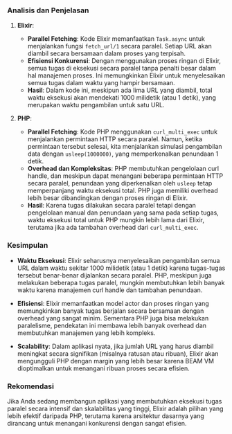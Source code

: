 ### Analisis dan Penjelasan

1. **Elixir**:
   - **Parallel Fetching**: Kode Elixir memanfaatkan `Task.async` untuk menjalankan fungsi `fetch_url/1` secara paralel. Setiap URL akan diambil secara bersamaan dalam proses yang terpisah.
   - **Efisiensi Konkurensi**: Dengan menggunakan proses ringan di Elixir, semua tugas di eksekusi secara paralel tanpa penalti besar dalam hal manajemen proses. Ini memungkinkan Elixir untuk menyelesaikan semua tugas dalam waktu yang hampir bersamaan.
   - **Hasil**: Dalam kode ini, meskipun ada lima URL yang diambil, total waktu eksekusi akan mendekati 1000 milidetik (atau 1 detik), yang merupakan waktu pengambilan untuk satu URL.

2. **PHP**:
   - **Parallel Fetching**: Kode PHP menggunakan `curl_multi_exec` untuk menjalankan permintaan HTTP secara paralel. Namun, ketika permintaan tersebut selesai, kita menjalankan simulasi pengambilan data dengan `usleep(1000000)`, yang memperkenalkan penundaan 1 detik.
   - **Overhead dan Kompleksitas**: PHP membutuhkan pengelolaan curl handle, dan meskipun dapat menangani beberapa permintaan HTTP secara paralel, penundaan yang diperkenalkan oleh `usleep` tetap memperpanjang waktu eksekusi total. PHP juga memiliki overhead lebih besar dibandingkan dengan proses ringan di Elixir.
   - **Hasil**: Karena tugas dilakukan secara paralel tetapi dengan pengelolaan manual dan penundaan yang sama pada setiap tugas, waktu eksekusi total untuk PHP mungkin lebih lama dari Elixir, terutama jika ada tambahan overhead dari `curl_multi_exec`.

### Kesimpulan

- **Waktu Eksekusi**: Elixir seharusnya menyelesaikan pengambilan semua URL dalam waktu sekitar 1000 milidetik (atau 1 detik) karena tugas-tugas tersebut benar-benar dijalankan secara paralel. PHP, meskipun juga melakukan beberapa tugas paralel, mungkin membutuhkan lebih banyak waktu karena manajemen curl handle dan tambahan penundaan.

- **Efisiensi**: Elixir memanfaatkan model actor dan proses ringan yang memungkinkan banyak tugas berjalan secara bersamaan dengan overhead yang sangat minim. Sementara PHP juga bisa melakukan paralelisme, pendekatan ini membawa lebih banyak overhead dan membutuhkan manajemen yang lebih kompleks.

- **Scalability**: Dalam aplikasi nyata, jika jumlah URL yang harus diambil meningkat secara signifikan (misalnya ratusan atau ribuan), Elixir akan mengungguli PHP dengan margin yang lebih besar karena BEAM VM dioptimalkan untuk menangani ribuan proses secara efisien.

### Rekomendasi

Jika Anda sedang membangun aplikasi yang membutuhkan eksekusi tugas paralel secara intensif dan skalabilitas yang tinggi, Elixir adalah pilihan yang lebih efektif daripada PHP, terutama karena arsitektur dasarnya yang dirancang untuk menangani konkurensi dengan sangat efisien.
